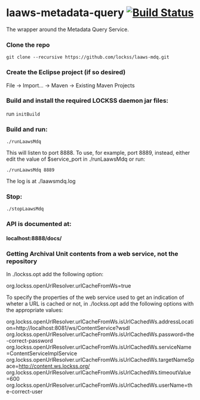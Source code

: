 <!--
Copyright (c) 2016-2017 Board of Trustees of Leland Stanford Jr. University,
all rights reserved.

Permission is hereby granted, free of charge, to any person obtaining a copy
of this software and associated documentation files (the "Software"), to deal
in the Software without restriction, including without limitation the rights
to use, copy, modify, merge, publish, distribute, sublicense, and/or sell
copies of the Software, and to permit persons to whom the Software is
furnished to do so, subject to the following conditions:

The above copyright notice and this permission notice shall be included in
all copies or substantial portions of the Software.

THE SOFTWARE IS PROVIDED "AS IS", WITHOUT WARRANTY OF ANY KIND, EXPRESS OR
IMPLIED, INCLUDING BUT NOT LIMITED TO THE WARRANTIES OF MERCHANTABILITY,
FITNESS FOR A PARTICULAR PURPOSE AND NONINFRINGEMENT.  IN NO EVENT SHALL
STANFORD UNIVERSITY BE LIABLE FOR ANY CLAIM, DAMAGES OR OTHER LIABILITY,
WHETHER IN AN ACTION OF CONTRACT, TORT OR OTHERWISE, ARISING FROM, OUT OF OR
IN CONNECTION WITH THE SOFTWARE OR THE USE OR OTHER DEALINGS IN THE SOFTWARE.

Except as contained in this notice, the name of Stanford University shall not
be used in advertising or otherwise to promote the sale, use or other dealings
in this Software without prior written authorization from Stanford University.
--> 
# laaws-metadata-query [![Build Status](https://travis-ci.org/lockss/laaws-mdq.svg?branch=master)](https://travis-ci.org/lockss/laaws-mdq)
The wrapper around the Metadata Query Service.

### Clone the repo
`git clone --recursive https://github.com/lockss/laaws-mdq.git`

### Create the Eclipse project (if so desired)
File -> Import... -> Maven -> Existing Maven Projects

### Build and install the required LOCKSS daemon jar files:
run `initBuild`

### Build and run:
`./runLaawsMdq`

This will listen to port 8888. To use, for example, port 8889, instead, either
edit the value of $service_port in ./runLaawsMdq or run:

`./runLaawsMdq 8889`

The log is at ./laawsmdq.log

### Stop:
`./stopLaawsMdq`

### API is documented at:
#### localhost:8888/docs/

### Getting Archival Unit contents from a web service, not the repository
In ./lockss.opt add the following option:

org.lockss.openUrlResolver.urlCacheFromWs=true

To specify the properties of the web service used to get an indication of
wheter a URL is cached or not, in ./lockss.opt add the following options with
the appropriate values:

org.lockss.openUrlResolver.urlCacheFromWs.isUrlCachedWs.addressLocation=http://localhost:8081/ws/ContentService?wsdl
org.lockss.openUrlResolver.urlCacheFromWs.isUrlCachedWs.password=the-correct-password
org.lockss.openUrlResolver.urlCacheFromWs.isUrlCachedWs.serviceName=ContentServiceImplService
org.lockss.openUrlResolver.urlCacheFromWs.isUrlCachedWs.targetNameSpace=http://content.ws.lockss.org/
org.lockss.openUrlResolver.urlCacheFromWs.isUrlCachedWs.timeoutValue=600
org.lockss.openUrlResolver.urlCacheFromWs.isUrlCachedWs.userName=the-correct-user
